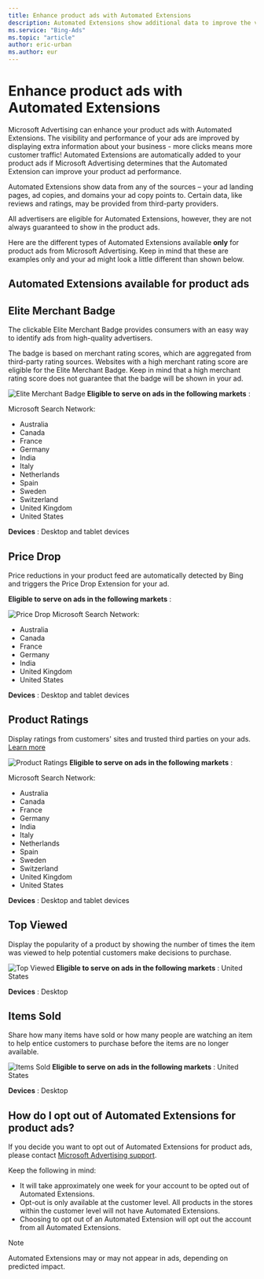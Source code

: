 ```yaml
---
title: Enhance product ads with Automated Extensions
description: Automated Extensions show additional data to improve the visibility and performance of your product ads.
ms.service: "Bing-Ads"
ms.topic: "article"
author: eric-urban
ms.author: eur
---
```


# Enhance product ads with Automated Extensions

Microsoft Advertising can enhance your product ads with Automated Extensions.  The visibility and performance of your ads are improved by displaying extra information about your business - more clicks means more customer traffic! Automated Extensions are automatically added to your product ads if Microsoft Advertising determines that the Automated Extension can improve your product ad performance.

Automated Extensions show data from any of the sources – your ad landing pages, ad copies, and domains your ad copy points to. Certain data, like reviews and ratings, may be provided from third-party providers.

All advertisers are eligible for Automated Extensions, however, they are not always guaranteed to show in the product ads.

Here are the different types of Automated Extensions available **only** for product ads from Microsoft Advertising. Keep in mind that these are examples only and your ad might look a little different than shown below.

## Automated Extensions available for product ads

## Elite Merchant Badge
The clickable Elite Merchant Badge provides consumers with an easy way to identify ads from high-quality advertisers.

The badge is based on merchant rating scores, which are aggregated from third-party rating sources. Websites with a high merchant rating score are eligible for the Elite Merchant Badge. Keep in mind that a high merchant rating score does not guarantee that the badge will be shown in your ad.

![Elite Merchant Badge](../images/BA_CONC_AutoExt_EliteMerchantBadge.png)
**Eligible to serve on ads in the following markets** :

Microsoft Search Network:

- Australia
- Canada
- France
- Germany
- India
- Italy
- Netherlands
- Spain
- Sweden
- Switzerland
- United Kingdom
- United States

**Devices** : Desktop and tablet devices

## Price Drop
Price reductions in your product feed are automatically detected by Bing and triggers the Price Drop Extension for your ad.

**Eligible to serve on ads in the following markets** :

![Price Drop](../images/BA_CONC_AutoExt_PriceDropAlert.png)
Microsoft Search Network:

- Australia
- Canada
- France
- Germany
- India
- United Kingdom
- United States

**Devices** : Desktop and tablet devices

## Product Ratings
Display ratings from customers' sites and trusted third parties on your ads. [Learn more](./hlp_BA_CONC_BSC_ProductRatings.md)

![Product Ratings](../images/BA_CONC_AutoExt_ProductRatings.png)
**Eligible to serve on ads in the following markets** :

Microsoft Search Network:

- Australia
- Canada
- France
- Germany
- India
- Italy
- Netherlands
- Spain
- Sweden
- Switzerland
- United Kingdom
- United States

**Devices** : Desktop and tablet devices

## Top Viewed
Display the popularity of a product by showing the number of times the item was viewed to help potential customers make decisions to purchase.

![Top Viewed](../images/BA_CONC_AutoExt_TopView.png)
**Eligible to serve on ads in the following markets** : United States

**Devices** : Desktop

## Items Sold
Share how many items have sold or how many people are watching an item to help entice customers to purchase before the items are no longer available.

![Items Sold](../images/BA_CONC_AutoExt_ItemsSold.png)
**Eligible to serve on ads in the following markets** : United States

**Devices** : Desktop

## How do I opt out of Automated Extensions for product ads?

If you decide you want to opt out of Automated Extensions for product ads, please contact [Microsoft Advertising support](https://go.microsoft.com/fwlink?LinkId=398371).

Keep the following in mind:

- It will take approximately one week for your account to be opted out of Automated Extensions.
- Opt-out is only available at the customer level. All products in the stores within the customer level will not have Automated Extensions.
- Choosing to opt out of an Automated Extension will opt out the account from all Automated Extensions.

> [!NOTE]
> Automated Extensions may or may not appear in ads, depending on predicted impact.


